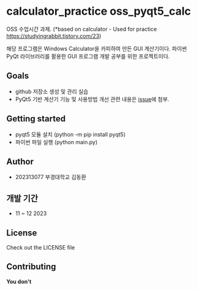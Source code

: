 # calculator_practice oss_pyqt5_calc
OSS 수업시간 과제.
(*based on calculator - Used for practice
  https://studyingrabbit.tistory.com/23)

해당 프로그램은 Windows Calculator을 카피하여 만든 GUI 계산기이다.
파이썬 PyQt 라이브러리를 활용한 GUI 프로그램 개발 공부를 위한 프로젝트이다.

## Goals
- github 저장소 생성 및 관리 실습
- PyQt5 기반 계산기 기능 및 사용방법 개선
관련 내용은 [issue](https://github.com/DONGHWANKIM-NN/oss_pyqt5_calc/issues)에 첨부.

## Getting started
- pyqt5 모듈 설치 (python -m pip install pyqt5)
- 파이썬 파일 실행 (python main.py)

## Author
- 202313077 부경대학교 김동환

## 개발 기간
- 11 ~ 12 2023

## License
Check out the LICENSE file

## Contributing
__You don't__
